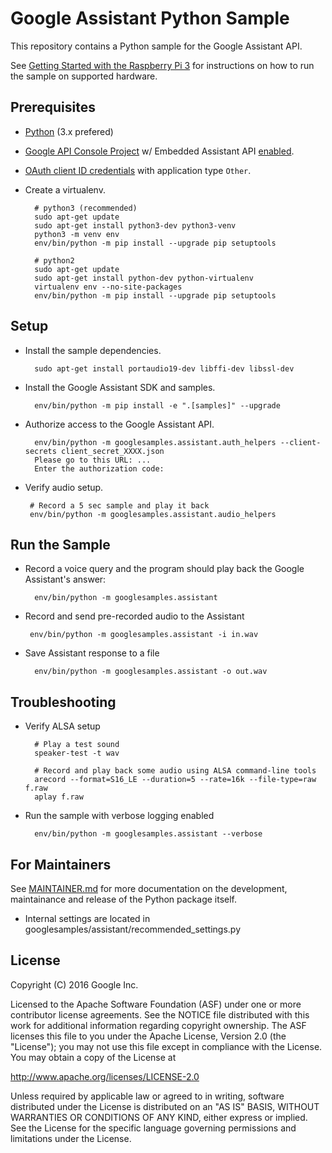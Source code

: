 Google Assistant Python Sample
==============================

This repository contains a Python sample for the Google Assistant API.

See
[Getting Started with the Raspberry Pi 3](https://developers.google.com/assistant/) for
instructions on how to run the sample on supported hardware.

## Prerequisites

- [Python](https://www.python.org/) (3.x prefered)
- [Google API Console Project](https://console.developers.google.com) w/ Embedded Assistant API [enabled](https://console.developers.google.com/apis).
- [OAuth client ID credentials](https://console.developers.google.com/apis/credentials) with application type `Other`.
- Create a virtualenv.

        # python3 (recommended)
        sudo apt-get update
        sudo apt-get install python3-dev python3-venv
        python3 -m venv env
        env/bin/python -m pip install --upgrade pip setuptools

        # python2
        sudo apt-get update
        sudo apt-get install python-dev python-virtualenv
        virtualenv env --no-site-packages
        env/bin/python -m pip install --upgrade pip setuptools

## Setup

- Install the sample dependencies.

        sudo apt-get install portaudio19-dev libffi-dev libssl-dev

- Install the Google Assistant SDK and samples.

        env/bin/python -m pip install -e ".[samples]" --upgrade

- Authorize access to the Google Assistant API.

        env/bin/python -m googlesamples.assistant.auth_helpers --client-secrets client_secret_XXXX.json
        Please go to this URL: ...
        Enter the authorization code:

-  Verify audio setup.

        # Record a 5 sec sample and play it back
        env/bin/python -m googlesamples.assistant.audio_helpers

## Run the Sample

- Record a voice query and the program should play back the Google Assistant's answer:

        env/bin/python -m googlesamples.assistant

-  Record and send pre-recorded audio to the Assistant

        env/bin/python -m googlesamples.assistant -i in.wav

- Save Assistant response to a file

        env/bin/python -m googlesamples.assistant -o out.wav

## Troubleshooting

- Verify ALSA setup

        # Play a test sound
        speaker-test -t wav

        # Record and play back some audio using ALSA command-line tools
        arecord --format=S16_LE --duration=5 --rate=16k --file-type=raw f.raw
        aplay f.raw

- Run the sample with verbose logging enabled

        env/bin/python -m googlesamples.assistant --verbose

## For Maintainers

See [MAINTAINER.md](MAINTAINER.md) for more documentation on the
development, maintainance and release of the Python package itself.

- Internal settings are located in googlesamples/assistant/recommended_settings.py

## License

Copyright (C) 2016 Google Inc.

Licensed to the Apache Software Foundation (ASF) under one or more contributor
license agreements.  See the NOTICE file distributed with this work for
additional information regarding copyright ownership.  The ASF licenses this
file to you under the Apache License, Version 2.0 (the "License"); you may not
use this file except in compliance with the License.  You may obtain a copy of
the License at

  http://www.apache.org/licenses/LICENSE-2.0

Unless required by applicable law or agreed to in writing, software
distributed under the License is distributed on an "AS IS" BASIS, WITHOUT
WARRANTIES OR CONDITIONS OF ANY KIND, either express or implied.  See the
License for the specific language governing permissions and limitations under
the License.

